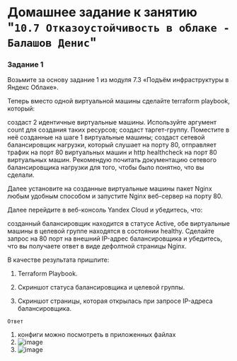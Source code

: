 # Домашнее задание к занятию "`10.7 Отказоустойчивость в облаке - Балашов Денис`"
   
### Задание 1
Возьмите за основу задание 1 из модуля 7.3 «Подъём инфраструктуры в Яндекс Облаке».

Теперь вместо одной виртуальной машины сделайте terraform playbook, который:

создаст 2 идентичные виртуальные машины. Используйте аргумент count для создания таких ресурсов;
создаст таргет-группу. Поместите в неё созданные на шаге 1 виртуальные машины;
создаст сетевой балансировщик нагрузки, который слушает на порту 80, отправляет трафик на порт 80 виртуальных машин и http healthcheck на порт 80 виртуальных машин.
Рекомендую почитать документацию сетевого балансировщика нагрузки для того, чтобы было понятно, что вы сделали.

Далее установите на созданные виртуальные машины пакет Nginx любым удобным способом и запустите Nginx веб-сервер на порту 80.

Далее перейдите в веб-консоль Yandex Cloud и убедитесь, что:

созданный балансировщик находится в статусе Active,
обе виртуальные машины в целевой группе находятся в состоянии healthy.
Сделайте запрос на 80 порт на внешний IP-адрес балансировщика и убедитесь, что вы получаете ответ в виде дефолтной страницы Nginx.

В качестве результата пришлите:

1. Terraform Playbook.

2. Скриншот статуса балансировщика и целевой группы.

3. Скриншот страницы, которая открылась при запросе IP-адреса балансировщика.

`Ответ`

1. конфиги можно посмотреть в приложенных файлах
2. ![image](https://user-images.githubusercontent.com/117297288/219852463-caa293e8-1f6a-4052-94fb-8f4b2d82e9bc.png)
3. ![image](https://user-images.githubusercontent.com/117297288/219852477-be2be774-e68a-4003-9707-c0ed8f2c8a0e.png)
